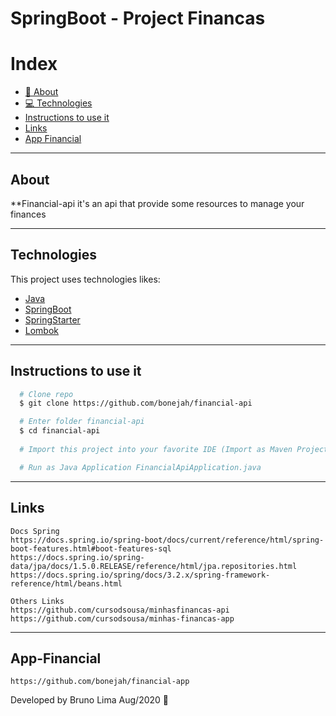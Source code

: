 # SpringBoot - Project Financas


# Index
  - [📝 About](#about)
  - [💻 Technologies](#technologies)
  - [Instructions to use it](#instructions-to-use-it)
  - [Links](#links)
  - [App Financial](#app-financial)

---

## About
**Financial-api it's an api that provide some resources to manage your finances

---

## Technologies
This project uses technologies likes: 

- [Java](https://www.java.com/en/)
- [SpringBoot](https://spring.io/projects/spring-boot)
- [SpringStarter](https://start.spring.io/)
- [Lombok](https://projectlombok.org/)

---

## Instructions to use it

```bash
  # Clone repo
  $ git clone https://github.com/bonejah/financial-api

  # Enter folder financial-api
  $ cd financial-api
  
  # Import this project into your favorite IDE (Import as Maven Project)

  # Run as Java Application FinancialApiApplication.java
```
---

## Links
```
Docs Spring
https://docs.spring.io/spring-boot/docs/current/reference/html/spring-boot-features.html#boot-features-sql
https://docs.spring.io/spring-data/jpa/docs/1.5.0.RELEASE/reference/html/jpa.repositories.html
https://docs.spring.io/spring/docs/3.2.x/spring-framework-reference/html/beans.html

Others Links
https://github.com/cursodsousa/minhasfinancas-api
https://github.com/cursodsousa/minhas-financas-app
```
---

## App-Financial
```
https://github.com/bonejah/financial-app
```

Developed by Bruno Lima Aug/2020 🦧
